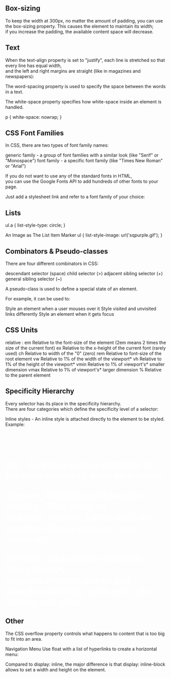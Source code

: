 ## Box-sizing

To keep the width at 300px, no matter the amount of padding, you can use the box-sizing property.
This causes the element to maintain its width;  
if you increase the padding, the available content space will decrease.

## Text

When the text-align property is set to "justify",
each line is stretched so that every line has equal width,  
and the left and right margins are straight (like in magazines and newspapers):

The word-spacing property is used to specify the space between the words in a text.

The white-space property specifies how white-space inside an element is handled.

p {
  white-space: nowrap;
}

## CSS Font Families

In CSS, there are two types of font family names:

generic family - a group of font families with a similar look (like "Serif" or "Monospace")
font family - a specific font family (like "Times New Roman" or "Arial")

If you do not want to use any of the standard fonts in HTML,  
you can use the Google Fonts API to add hundreds of other fonts to your page.

Just add a stylesheet link and refer to a font family of your choice:

<link rel="stylesheet" href="https://fonts.googleapis.com/css?family=Sofia">

## Lists

ul.a {
  list-style-type: circle;
}

An Image as The List Item Marker
ul {
  list-style-image: url('sqpurple.gif');
}

## Combinators & Pseudo-classes

There are four different combinators in CSS:

descendant selector (space)
child selector (>)
adjacent sibling selector (+)
general sibling selector (~)

A pseudo-class is used to define a special state of an element.

For example, it can be used to:

Style an element when a user mouses over it
Style visited and unvisited links differently
Style an element when it gets focus

## CSS Units

relative :
em Relative to the font-size of the element (2em means 2 times the size of the current font)
ex Relative to the x-height of the current font (rarely used)
ch Relative to width of the "0" (zero)
rem Relative to font-size of the root element
vw Relative to 1% of the width of the viewport*
vh Relative to 1% of the height of the viewport*
vmin Relative to 1% of viewport's* smaller dimension
vmax Relative to 1% of viewport's* larger dimension
% Relative to the parent element

## Specificity Hierarchy

Every selector has its place in the specificity hierarchy.  
There are four categories which define the specificity level of a selector:

Inline styles - An inline style is attached directly to the element to be styled.  
Example: <h1 style="color: #ffffff;">.

IDs - An ID is a unique identifier for the page elements, such as #navbar.

Classes, attributes and pseudo-classes - This category  
includes .classes, [attributes] and pseudo-classes such as :hover, :focus etc.

Elements and pseudo-elements - This category  
includes element names and pseudo-elements, such as h1, div, :before and :after.

## Other

The CSS overflow property controls what happens to content that is too big to fit into an area.

Navigation Menu
Use float with a list of hyperlinks to create a horizontal menu:

Compared to display: inline, the major difference is that display: inline-block allows to set a width and height on the element.